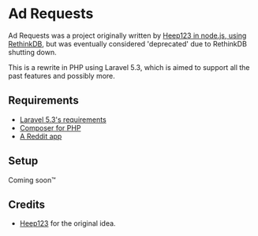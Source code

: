 # Ad Requests
Ad Requests was a project originally written by [Heep123 in node.js, using RethinkDB](https://github.com/Heep123/AdRequests), but was eventually considered 'deprecated' due to RethinkDB shutting down.

This is a rewrite in PHP using Laravel 5.3, which is aimed to support all the past features and possibly more.

## Requirements
- [Laravel 5.3's requirements](https://laravel.com/docs/5.3/installation#server-requirements)
- [Composer for PHP](https://getcomposer.org/)
- [A Reddit app](https://www.reddit.com/prefs/apps/)

## Setup
Coming soon&trade;

## Credits
- [Heep123](https://github.com/Heep123) for the original idea.
